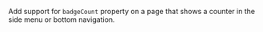 Add support for `badgeCount` property on a page that shows a counter in the side menu or bottom
navigation.
